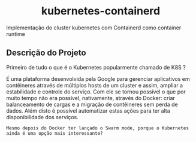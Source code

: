 <h1 align="center"> kubernetes-containerd</h1>
Implementação do cluster kubernetes com Containerd como container runtime

## Descrição do Projeto

Primeiro de tudo o que é o Kubernetes popularmente chamado de K8S ?

É uma plataforma desenvolvida pela Google para gerenciar aplicativos em contêineres através de múltiplos hosts de um cluster e assim, ampliar a estabilidade e controle do serviço. Com ele se tornou possível o que por muito tempo não era possível, nativamente, através do Docker: criar balanceamento de cargas e a migração de contêineres sem perda de dados. Além disto é possível automatizar estas ações para ter alta disponibilidade dos serviços.

```Mesmo depois do Docker ter lançado o Swarm mode, porque o Kubernetes ainda é uma opção mais interessante?```
